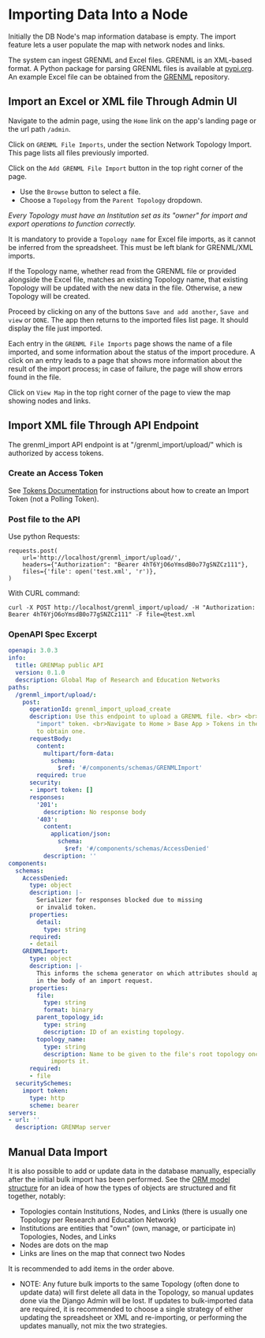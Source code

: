 # Importing Data Into a Node

Initially the DB Node's map information database is empty. The import feature lets a user populate the map with network nodes and links.

The system can ingest GRENML and Excel files. GRENML is an XML-based format. A Python package for parsing GRENML files is available at [pypi.org](https://pypi.org/project/grenml). An example Excel file can be obtained from the [GRENML](https://github.com/grenmap/GRENML/blob/main/docs/Sample%20Conversion%20Spreadsheet/GREN_data.v1_0.xlsx) repository.

## Import an Excel or XML file Through Admin UI

Navigate to the admin page, using the `Home` link on the app's landing page or the url path `/admin`.

Click on `GRENML File Imports`, under the section Network Topology Import.  This page lists all files previously imported.

Click on the `Add GRENML File Import` button in the top right corner of the page.
- Use the `Browse` button to select a file.
- Choose a `Topology` from the `Parent Topology` dropdown.

_Every Topology must have an Institution set as its "owner" for import and export operations to function correctly._

It is mandatory to provide a `Topology name` for Excel file imports, as it cannot be inferred from the spreadsheet.  This must be left blank for GRENML/XML imports.

If the Topology name, whether read from the GRENML file or provided alongside the Excel file, matches an existing Topology name, that existing Topology will be updated with the new data in the file.  Otherwise, a new Topology will be created.

Proceed by clicking on any of the buttons `Save and add another`, `Save and view` or `DONE`. The app then returns to the imported files list page. It should display the file just imported.

Each entry in the `GRENML File Imports` page shows the name of a file imported, and some information about the status of the import procedure.  A click on an entry leads to a page that shows more information about the result of the import process; in case of failure, the page will show errors found in the file.

Click on `View Map` in the top right corner of the page to view the map showing nodes and links.

## Import XML file Through API Endpoint

The grenml_import API endpoint is at "/grenml_import/upload/" which is authorized by access tokens.

### Create an Access Token

See [Tokens Documentation](tokens.md) for instructions about how to create an Import Token (not a Polling Token).

### Post file to the API

Use python Requests:
```
requests.post(
    url='http://localhost/grenml_import/upload/',
    headers={"Authorization": "Bearer 4hT6YjO6oYmsdB0o77gSNZCz111"},
    files={'file': open('test.xml', 'r')},
)
```

With CURL command:
```
curl -X POST http://localhost/grenml_import/upload/ -H "Authorization: Bearer 4hT6YjO6oYmsdB0o77gSNZCz111" -F file=@test.xml
```

### OpenAPI Spec Excerpt

```yaml
openapi: 3.0.3
info:
  title: GRENMap public API
  version: 0.1.0
  description: Global Map of Research and Education Networks
paths:
  /grenml_import/upload/:
    post:
      operationId: grenml_import_upload_create
      description: Use this endpoint to upload a GRENML file. <br> <br> Requires an
        "import" token. <br>Navigate to Home > Base App > Tokens in the admin site
        to obtain one.
      requestBody:
        content:
          multipart/form-data:
            schema:
              $ref: '#/components/schemas/GRENMLImport'
        required: true
      security:
      - import token: []
      responses:
        '201':
          description: No response body
        '403':
          content:
            application/json:
              schema:
                $ref: '#/components/schemas/AccessDenied'
          description: ''
components:
  schemas:
    AccessDenied:
      type: object
      description: |-
        Serializer for responses blocked due to missing
        or invalid token.
      properties:
        detail:
          type: string
      required:
      - detail
    GRENMLImport:
      type: object
      description: |-
        This informs the schema generator on which attributes should appear
        in the body of an import request.
      properties:
        file:
          type: string
          format: binary
        parent_topology_id:
          type: string
          description: ID of an existing topology.
        topology_name:
          type: string
          description: Name to be given to the file's root topology once the server
            imports it.
      required:
      - file
  securitySchemes:
    import token:
      type: http
      scheme: bearer
servers:
- url: ''
  description: GRENMap server
```

## Manual Data Import

It is also possible to add or update data in the database manually, especially after the initial bulk import has been performed.  See the [ORM model structure](../dev/orm_grenml.md) for an idea of how the types of objects are structured and fit together, notably:
- Topologies contain Institutions, Nodes, and Links (there is usually one Topology per Research and Education Network)
- Institutions are entities that "own" (own, manage, or participate in) Topologies, Nodes, and Links
- Nodes are dots on the map
- Links are lines on the map that connect two Nodes

It is recommended to add items in the order above.

- NOTE: Any future bulk imports to the same Topology (often done to update data) will first delete all data in the Topology, so manual updates done via the Django Admin will be lost.  If updates to bulk-imported data are required, it is recommended to choose a single strategy of either updating the spreadsheet or XML and re-importing, or performing the updates manually, not mix the two strategies.
